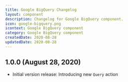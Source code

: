 ```yaml
---
title: Google BigQuery Changelog
layout: component
description: Changelog for Google BigQuery component.
icon: google-bigquery.png
icontext: Google BigQuery component
category: Google BigQuery component
createdDate: 2020-08-28
updatedDate: 2020-08-28
---
```


## 1.0.0 (August 28, 2020)

*   Initial version release: Introducing new `Query` action
